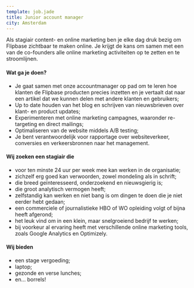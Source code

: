 ```yaml
---
template: job.jade
title: Junior account manager
city: Amsterdam
---
```


Als stagiair content- en online marketing ben je elke dag druk bezig om Flipbase zichtbaar te maken online. Je krijgt de kans om samen met een van de co-founders alle online marketing activiteiten op te zetten en te stroomlijnen.

#### Wat ga je doen?

* Je gaat samen met onze accountmanager op pad om te leren hoe klanten de Flipbase producten precies inzetten en je vertaalt dat naar een artikel dat we kunnen delen met andere klanten en gebruikers;
* Up to date houden van het blog en schrijven van nieuwsbrieven over klant- en product updates;
* Experimenteren met online marketing campagnes, waaronder re-	targeting en direct mailings;
* Optimaliseren van de website middels A/B testing;
* Je bent verantwoordelijk voor rapportage over websiteverkeer, conversies en verkeersbronnen naar het management.


#### Wij zoeken een stagiair die

* voor ten minste 24 uur per week mee kan werken in de organisatie;
* zichzelf erg goed kan verwoorden, zowel mondeling als in schrift;
* die breed geïnteresseerd, onderzoekend en nieuwsgierig is;
* die groot analytisch vermogen heeft;
* zelfstandig kan werken en niet bang is om dingen te doen die je niet eerder hebt gedaan;
* een commerciele of journalistieke HBO of WO opleiding volgt of bijna heeft afgerond;
* het leuk vind om in een klein, maar snelgroeiend bedrijf te werken;
* bij voorkeur al ervaring heeft met verschillende online marketing tools, zoals Google Analytics en Optimizely.


#### Wij bieden

* een stage vergoeding;
* laptop;
* gezonde en verse lunches;
* en… borrels!

